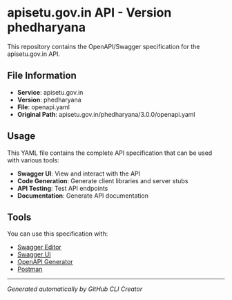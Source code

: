 # apisetu.gov.in API - Version phedharyana

This repository contains the OpenAPI/Swagger specification for the apisetu.gov.in API.

## File Information

- **Service**: apisetu.gov.in
- **Version**: phedharyana
- **File**: openapi.yaml
- **Original Path**: apisetu.gov.in/phedharyana/3.0.0/openapi.yaml

## Usage

This YAML file contains the complete API specification that can be used with various tools:

- **Swagger UI**: View and interact with the API
- **Code Generation**: Generate client libraries and server stubs
- **API Testing**: Test API endpoints
- **Documentation**: Generate API documentation

## Tools

You can use this specification with:

- [Swagger Editor](https://editor.swagger.io/)
- [Swagger UI](https://swagger.io/tools/swagger-ui/)
- [OpenAPI Generator](https://openapi-generator.tech/)
- [Postman](https://www.postman.com/)

---

*Generated automatically by GitHub CLI Creator*
